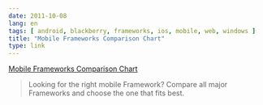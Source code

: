 ```yaml
---
date: 2011-10-08
lang: en
tags: [ android, blackberry, frameworks, ios, mobile, web, windows ]
title: "Mobile Frameworks Comparison Chart"
type: link
---
```


[Mobile Frameworks Comparison
Chart](http://www.markus-falk.com/mobile-frameworks-comparison-chart/)

> Looking for the right mobile Framework? Compare all major Frameworks
> and choose the one that fits best.

